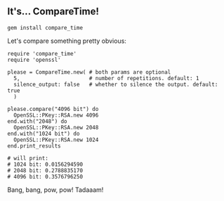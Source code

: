 ## It's... CompareTime!
    gem install compare_time

Let's compare something pretty obvious:

    require 'compare_time'
    require 'openssl'

    please = CompareTime.new( # both params are optional
      5,                      # number of repetitions. default: 1
      silence_output: false   # whether to silence the output. default: true
      )

    please.compare("4096 bit") do
      OpenSSL::PKey::RSA.new 4096
    end.with("2048") do
      OpenSSL::PKey::RSA.new 2048
    end.with("1024 bit") do
      OpenSSL::PKey::RSA.new 1024
    end.print_results

    # will print:
    # 1024 bit: 0.0156294590
    # 2048 bit: 0.2788835170
    # 4096 bit: 0.3576796250

Bang, bang, pow, pow! Tadaaam!
